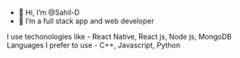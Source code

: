 - 👋 Hi, I’m @Sahil-D
- 👀 I’m a full stack app and web developer

I use techonologies like - React Native, React js, Node js, MongoDB
Languages I prefer to use - C++, Javascript, Python

